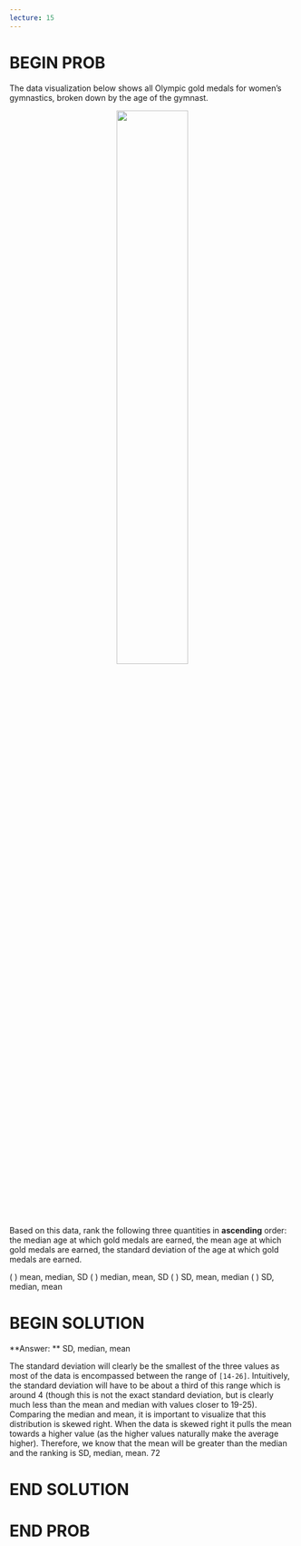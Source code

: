 ```yaml
---
lecture: 15
---
```


# BEGIN PROB

The data visualization below shows all Olympic gold medals for women’s gymnastics, broken down by the age of the gymnast. 

<center><img src='../assets/images/wi21-final/gymnastics.png' width=50%></center>


Based on this data, rank the following three quantities in **ascending** order: the median age at which gold medals are earned, the mean age at which gold medals are earned, the standard deviation of the age at which gold medals are earned.

( ) mean, median, SD
( ) median, mean, SD
( ) SD, mean, median
( ) SD, median, mean

# BEGIN SOLUTION

**Answer: ** SD, median, mean

The standard deviation will clearly be the smallest of the three values as most of the data is encompassed
between the range of `[14-26]`. Intuitively, the standard deviation will have to be about a third of this range
which is around 4 (though this is not the exact standard deviation, but is clearly much less than the mean
and median with values closer to 19-25). Comparing the median and mean, it is important to visualize that this 
distribution is skewed right. When the data is skewed right it pulls the mean towards a higher value (as the higher values
naturally make the average higher). Therefore, we know that the mean will be greater than the median and the ranking is 
SD, median, mean. 
<average>72</average>
# END SOLUTION

# END PROB
